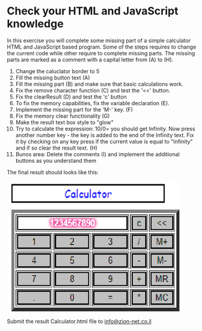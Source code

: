 # Check your HTML and JavaScript knowledge

In this exercise you will complete some missing part of a simple calculator HTML and JavaScript based program. Some of the steps requires to change the current code while other require to complete missing parts. The missing parts are marked as a comment with a capital letter from (A) to (H).

1. Change the caluclator border to 5
2. Fill the missing button text (A)
3. Fill the missing part (B) and make sure that basic calculations work.
4. Fix the remove character function (C) and test the '\<\<' button.
5. Fix the clearResult (D) and test the 'c' button
6. To fix the memory capabilities, fix the variable declaration (E).
7. Implement the missing part for the 'M-' key. (F)
8. Fix the memory clear functionality (G)
9. Make the result text box style to "glow"
10. Try to calculate the expression: 10/0= you should get Infinity. Now press another number key - the key is added to the end of the Infinity text. Fix it by checking on any key press if the current value is equal to "Infinity" and if so clear the result text. (H)
11. Bunos area: Delete the comments (I) and implement the additional buttons as you understand them

The final result should looks like this:

![final result](https://github.com/alonf/BasicHTMLJSCalcExam/blob/main/Images/Final.png)

Submit the result Calculator.html file to info@zion-net.co.il 
